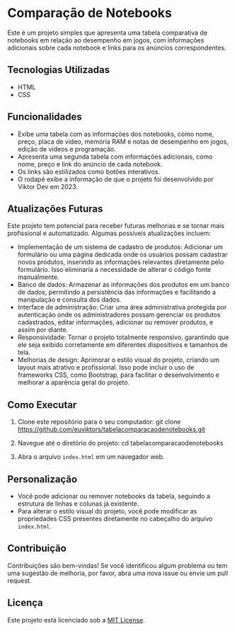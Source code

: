 # Comparação de Notebooks

Este é um projeto simples que apresenta uma tabela comparativa de notebooks em relação ao desempenho em jogos, com informações adicionais sobre cada notebook e links para os anúncios correspondentes.

## Tecnologias Utilizadas

- HTML
- CSS

## Funcionalidades

- Exibe uma tabela com as informações dos notebooks, como nome, preço, placa de vídeo, memória RAM e notas de desempenho em jogos, edição de vídeos e programação.
- Apresenta uma segunda tabela com informações adicionais, como nome, preço e link do anúncio de cada notebook.
- Os links são estilizados como botões interativos.
- O rodapé exibe a informação de que o projeto foi desenvolvido por Viktor Dev em 2023.

## Atualizações Futuras

Este projeto tem potencial para receber futuras melhorias e se tornar mais profissional e automatizado. Algumas possíveis atualizações incluem:

- Implementação de um sistema de cadastro de produtos: Adicionar um formulário ou uma página dedicada onde os usuários possam cadastrar novos produtos, inserindo as informações relevantes diretamente pelo formulário. Isso eliminaria a necessidade de alterar o código fonte manualmente.
- Banco de dados: Armazenar as informações dos produtos em um banco de dados, permitindo a persistência das informações e facilitando a manipulação e consulta dos dados.
- Interface de administração: Criar uma área administrativa protegida por autenticação onde os administradores possam gerenciar os produtos cadastrados, editar informações, adicionar ou remover produtos, e assim por diante.
- Responsividade: Tornar o projeto totalmente responsivo, garantindo que ele seja exibido corretamente em diferentes dispositivos e tamanhos de tela.
- Melhorias de design: Aprimorar o estilo visual do projeto, criando um layout mais atrativo e profissional. Isso pode incluir o uso de frameworks CSS, como Bootstrap, para facilitar o desenvolvimento e melhorar a aparência geral do projeto.

## Como Executar

1. Clone este repositório para o seu computador:
git clone https://github.com/euviktors/tabelacomparacaodenotebooks.git

2. Navegue até o diretório do projeto:
cd tabelacomparacaodenotebooks


3. Abra o arquivo `index.html` em um navegador web.

## Personalização

- Você pode adicionar ou remover notebooks da tabela, seguindo a estrutura de linhas e colunas já existente.
- Para alterar o estilo visual do projeto, você pode modificar as propriedades CSS presentes diretamente no cabeçalho do arquivo `index.html`.

## Contribuição

Contribuições são bem-vindas! Se você identificou algum problema ou tem uma sugestão de melhoria, por favor, abra uma nova issue ou envie um pull request.

## Licença

Este projeto está licenciado sob a [MIT License](https://opensource.org/licenses/MIT).
